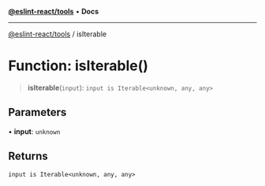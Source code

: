 [**@eslint-react/tools**](../README.md) • **Docs**

***

[@eslint-react/tools](../README.md) / isIterable

# Function: isIterable()

> **isIterable**(`input`): `input is Iterable<unknown, any, any>`

## Parameters

• **input**: `unknown`

## Returns

`input is Iterable<unknown, any, any>`
